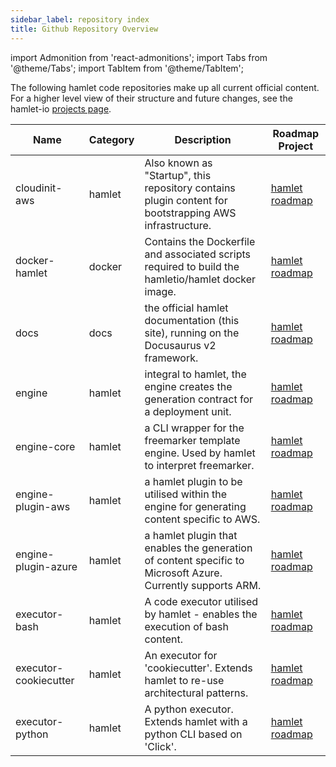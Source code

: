 ```yaml
---
sidebar_label: repository index
title: Github Repository Overview
---
```

import Admonition from 'react-admonitions';
import Tabs from '@theme/Tabs';
import TabItem from '@theme/TabItem';

The following hamlet code repositories make up all current official content. For a higher level view of their structure and future changes, see the hamlet-io [projects page](https://github.com/orgs/codeontap/projects).

| Name                  	| Category 	| Description                                                                                                 	| Roadmap Project                                                	|
|-----------------------	|----------	|-------------------------------------------------------------------------------------------------------------	|----------------------------------------------------------------	|
| cloudinit-aws         	| hamlet   	| Also known as "Startup", this repository contains plugin content for bootstrapping AWS infrastructure.      	| [hamlet roadmap](https://github.com/orgs/hamlet-io/projects/4) 	|
| docker-hamlet         	| docker   	| Contains the Dockerfile and associated scripts required to build the hamletio/hamlet docker image.          	| [hamlet roadmap](https://github.com/orgs/hamlet-io/projects/4) 	|
| docs                  	| docs     	| the official hamlet documentation (this site), running on the Docusaurus v2 framework.                      	| [hamlet roadmap](https://github.com/orgs/hamlet-io/projects/4) 	|
| engine                	| hamlet   	| integral to hamlet, the engine creates the generation contract for a deployment unit.                       	| [hamlet roadmap](https://github.com/orgs/hamlet-io/projects/4) 	|
| engine-core           	| hamlet   	| a CLI wrapper for the freemarker template engine. Used by hamlet to interpret freemarker.                   	| [hamlet roadmap](https://github.com/orgs/hamlet-io/projects/4) 	|
| engine-plugin-aws     	| hamlet   	| a hamlet plugin to be utilised within the engine for generating content specific to AWS.                    	| [hamlet roadmap](https://github.com/orgs/hamlet-io/projects/4) 	|
| engine-plugin-azure   	| hamlet   	| a hamlet plugin that enables the generation of content specific to Microsoft Azure. Currently supports ARM. 	| [hamlet roadmap](https://github.com/orgs/hamlet-io/projects/4) 	|
| executor-bash         	| hamlet   	| A code executor utilised by hamlet - enables the execution of bash content.                                 	| [hamlet roadmap](https://github.com/orgs/hamlet-io/projects/4) 	|
| executor-cookiecutter 	| hamlet   	| An executor for 'cookiecutter'. Extends hamlet to re-use architectural patterns.                            	| [hamlet roadmap](https://github.com/orgs/hamlet-io/projects/4) 	|
| executor-python       	| hamlet   	| A python executor. Extends hamlet with a python CLI based on 'Click'.                                       	| [hamlet roadmap](https://github.com/orgs/hamlet-io/projects/4) 	|